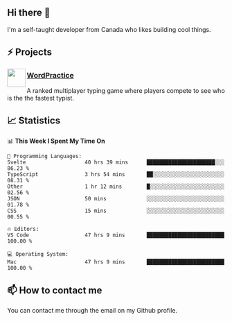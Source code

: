 <h2>Hi there 👋</h2>

<p>I'm a self-taught developer from Canada who likes building cool things.</p>

<h2>⚡ Projects</h2>

<img align="left" src="https://i.imgur.com/6RT8VFO.png" width="42" height="42" />
<h3><a target="_blank" href="https://wordpractice.io/">WordPractice</a></h3>
<p>A ranked multiplayer typing game where players compete to see who is the the fastest typist.</p>

<h2>📈 Statistics</h2>

<!--START_SECTION:waka-->
📊 **This Week I Spent My Time On** 

```text
💬 Programming Languages: 
Svelte                   40 hrs 39 mins      ██████████████████████░░░   86.23 % 
TypeScript               3 hrs 54 mins       ██░░░░░░░░░░░░░░░░░░░░░░░   08.31 % 
Other                    1 hr 12 mins        █░░░░░░░░░░░░░░░░░░░░░░░░   02.56 % 
JSON                     50 mins             ░░░░░░░░░░░░░░░░░░░░░░░░░   01.78 % 
CSS                      15 mins             ░░░░░░░░░░░░░░░░░░░░░░░░░   00.55 % 

🔥 Editors: 
VS Code                  47 hrs 9 mins       █████████████████████████   100.00 % 

💻 Operating System: 
Mac                      47 hrs 9 mins       █████████████████████████   100.00 % 
```


<!--END_SECTION:waka-->

<h2>📫 How to contact me</h2>

You can contact me through the email on my Github profile.

